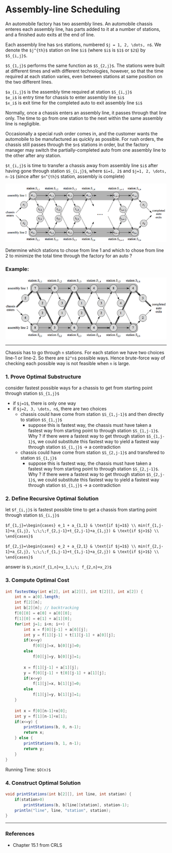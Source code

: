 # Assembly-line Scheduling

An automobile factory has two assembly lines. An automobile chassis enteres each assembly line,
has parts added to it at a number of stations, and a finished auto exits at the end of line.

Each assembly line has `$n$` stations, numbered `$j = 1, 2, \dots, n$`. We denote the `$j^{th}$`
station on line `$i$` (where `$i$` is `$1$` or `$2$`) by `$S_{i,j}$`. 

`$S_{1,j}$` performs the same function as `$S_{2,j}$`. The stations were built at different times 
and with different technologies, however, so that the time required at each station varies, even 
between stations at same position on the two different lines.

`$a_{i,j}$` is the assembly time required at station `$S_{i,j}$`  
`$e_i$` is entry time for chassis to enter assembly line `$i$`  
`$x_i$` is exit time for the completed auto to exit assembly line `$i$`

Normally, once a chassis enters an assembly line, it passes through that line only. 
The time to go from one station to the next within the same assembly line is negligible. 

Occasionally a special rush order comes in, and the customer wants the automobile to be 
manufactured as quickly as possible. For rush orders, the chassis still passes through 
the `$n$` stations in order, but the factory manager may switch the partially-completed 
auto from one assembly line to the other after any station.

`$t_{i,j}$` is time to transfer a chassis away from assembly line `$i$` after having gone
through station `$S_{i,j}$`, where `$i=1, 2$` and `$j=1, 2, \dots, n-1$` (since after `$n^{th}$`
station, assembly is complete)

![assembly_line1.png](files/assembly_line1.png)

Determine which stations to chose from line 1 and which to chose from line 2 to minimize the total
time through the factory for an auto ?

### Example:

![assembly_line2.png](files/assembly_line2.png)

---

Chassis has to go through `n` stations. For each station we have two choices line-1 or line-2.
So there are `$2^n$` possible ways. Hence brute-force way of checking each possible way is not
feasible when `n` is large.

### 1. Prove Optimal Substructure

consider fastest possible ways for a chassis to get from starting point through station `$S_{1,j}$`
* if `$j=1$`, there is only one way
* if `$j=2, 3, \dots, n$`, there are two choices
    * chassis could have come from station `$S_{1,j-1}$` and then directly to station `$S_{1,j}$`
        * suppose this is fastest way, the chassis must have taken a fastest way from starting point
          to through station `$S_{1,j-1}$`. Why ? if there were a fastest way to get through station
          `$S_{1,j-1}$`, we could substitute this fastest way to yield a fastest way through station
          `$S_{1,j}$` → a contradiction 
    * chassis could have come from station `$S_{2,j-1}$` and transfered to station `$S_{1,j}$`
        * suppose this is fastest way, the chassis must have taken a fastest way from starting point
          to through station `$S_{2,j-1}$`. Why ? if there were a fastest way to get through station
          `$S_{2,j-1}$`, we could substitute this fastest way to yield a fastest way through station
          `$S_{1,j}$` → a contradiction 

### 2. Define Recursive Optimal Solution

let `$f_{i,j}$` is fastest possible time to get a chassis from starting point through station `$S_{i,j}$`

`$f_{1,j}=\begin{cases}
e_1 + a_{1,1} & \text{if $j=1$} \\
min(f_{1,j-1}+a_{1,j}, \;\;\;f_{2,j-1}+t_{2,j-1}+a_{1,j}) & \text{if $j>1$} \\
\end{cases}$`

`$f_{2,j}=\begin{cases}
e_2 + a_{2,1} & \text{if $j=1$} \\
min(f_{2,j-1}+a_{2,j}, \;\;\;f_{1,j-1}+t_{1,j-1}+a_{2,j}) & \text{if $j>1$} \\
\end{cases}$`

answer is `$\;min(f_{1,n}+x_1,\;\; f_{2,n}+x_2)$`

### 3. Compute Optimal Cost

```java
int fastestWay(int e[2], int a[2][], int t[2][], int x[2]) {
    int n = a[0].length;
    int f[2][n];
    int b[2][n]; // backtracking
    f[0][0] = e[0] + a[0][0];
    f[1][0] = e[1] + a[1][0];
    for(int j=1; i<n; i++) {
        int x = f[0][j-1] + a[0][j];
        int y = f[1][j-1] + t[1][j-1] + a[0][j];
        if(x<=y)
            f[0][j]=x, b[0][j]=0;
        else
            f[0][j]=y, b[0][j]=1;

        x = f[1][j-1] + a[1][j];
        y = f[0][j-1] + t[0][j-1] + a[1][j];
        if(x<=y)
            f[1][j]=x, b[1][j]=0;
        else
            f[1][j]=y, b[1][j]=1;
    }
    
    int x = f[0][n-1]+x[0];
    int y = f[1][n-1]+x[1];
    if(x<=y) {
        printStations(b, 0, n-1);
        return x;
    } else {
        printStations(b, 1, n-1);
        return y;
    }
}
```

Running Time: `$O(n)$`

### 4. Construct Optimal Solution

```java
void printStations(int b[2][], int line, int station) {
    if(station>0)
        printStations(b, b[line][station], station-1);
    println("line", line, "station", station);
}
```

---

### References

* Chapter 15.1 from CRLS

